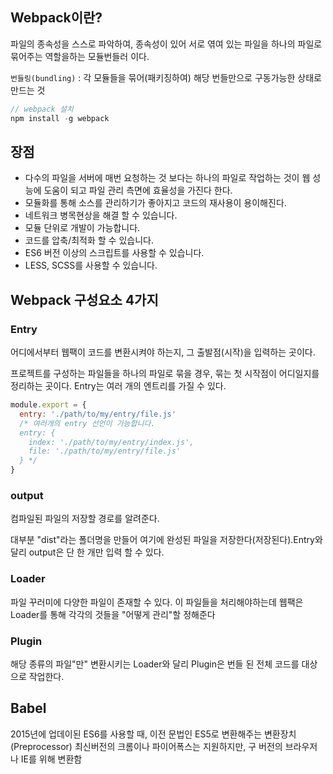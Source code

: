
## Webpack이란?
파일의 종속성을 스스로 파악하여, 종속성이 있어 서로 엮여 있는 파일을 하나의 파일로 묶어주는 역할을하는 모듈번들러 이다.

`번들링(bundling)` : 각 모듈들을 묶어(패키징하여) 해당 번들만으로 구동가능한 상태로 만드는 것

```js
// webpack 설치
npm install -g webpack
```
## 장점
- 다수의 파일을 서버에 매번 요청하는 것 보다는 하나의 파일로 작업하는 것이 웹 성능에 도움이 되고 파일 관리 측면에 효율성을 가진다 한다.
- 모듈화를 통해 소스를 관리하기가 좋아지고 코드의 재사용이 용이해진다.
- 네트워크 병목현상을 해결 할 수 있습니다.
- 모듈 단위로 개발이 가능합니다.
- 코드를 압축/최적화 할 수 있습니다.
- ES6 버전 이상의 스크립트를 사용할 수 있습니다.
- LESS, SCSS를 사용할 수 있습니다.


## Webpack 구성요소 4가지
### Entry
어디에서부터 웹팩이 코드를 변환시켜야 하는지, 그 출발점(시작)을 입력하는 곳이다.

프로젝트를 구성하는 파일들을 하나의 파일로 묶을 경우, 묶는 첫 시작점이 어디일지를 정리하는 곳이다. Entry는 여러 개의 엔트리를 가질 수 있다.

```js
module.export = {
  entry: './path/to/my/entry/file.js'
  /* 여러개의 entry 선언이 가능합니다.
  entry: {
    index: './path/to/my/entry/index.js',
    file: './path/to/my/entry/file.js'
  } */
}
```

### output
컴파일된 파일의 저장할 경로를 알려준다.

대부분 "dist"라는 폴더명을 만들어 여기에 완성된 파일을 저장한다(저장된다).Entry와 달리 output은 단 한 개만 입력 할 수 있다.

### Loader
파일 꾸러미에 다양한 파일이 존재할 수 있다. 이 파일들을 처리해야하는데 웹팩은 Loader를 통해 각각의 것들을 "어떻게 관리"할 정해준다

### Plugin
해당 종류의 파일"만" 변환시키는 Loader와 달리 Plugin은 번들 된 전체 코드를 대상으로 작업한다.










## Babel
2015년에 업데이된 ES6를 사용할 때, 이전 문법인 ES5로 변환해주는 변환장치(Preprocessor)
최신버전의 크롬이나 파이어폭스는 지원하지만, 구 버전의 브라우저나 IE를 위해 변환함